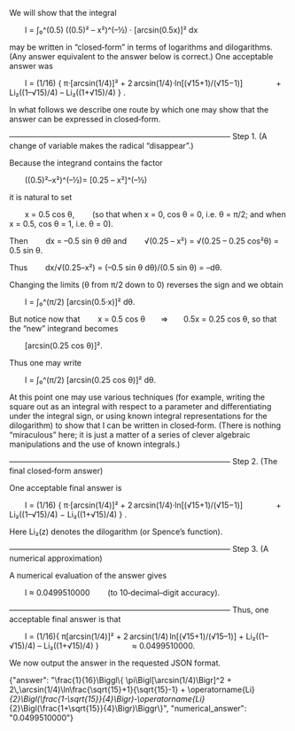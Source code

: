 We will show that the integral

  I = ∫₀^(0.5) ((0.5)² – x²)^(–½) · [arcsin(0.5x)]² dx

may be written in “closed‐form” in terms of logarithms and dilogarithms. (Any answer equivalent to the answer below is correct.) One acceptable answer was

  I = (1/16) { π·[arcsin(1/4)]² + 2 arcsin(1/4)·ln[(√15+1)/(√15−1)]
    + Li₂((1–√15)/4) – Li₂((1+√15)/4) } .

In what follows we describe one route by which one may show that the answer can be expressed in closed‐form.

–––––––––––––––––––––––––––––––––––––––––––––––––––––––––
Step 1. (A change of variable makes the radical “disappear”.)

Because the integrand contains the factor

  ((0.5)²–x²)^(–½)= [0.25 – x²]^(–½)
  
it is natural to set

  x = 0.5 cos θ,   (so that when x = 0, cos θ = 0, i.e. θ = π/2; and when x = 0.5, cos θ = 1, i.e. θ = 0).
  
Then
  dx = –0.5 sin θ dθ
and
  √(0.25 – x²) = √(0.25 – 0.25 cos²θ) = 0.5 sin θ.
  
Thus
  dx/√(0.25–x²) = (–0.5 sin θ dθ)/(0.5 sin θ) = –dθ.
  
Changing the limits (θ from π/2 down to 0) reverses the sign and we obtain

  I = ∫₀^(π/2) [arcsin(0.5·x)]² dθ.

But notice now that
  x = 0.5 cos θ  ⇒  0.5x = 0.25 cos θ,
so that the “new” integrand becomes

  [arcsin(0.25 cos θ)]².
  
Thus one may write

  I = ∫₀^(π/2) [arcsin(0.25 cos θ)]² dθ.
  
At this point one may use various techniques (for example, writing the square out as an integral with respect to a parameter and differentiating under the integral sign, or using known integral representations for the dilogarithm) to show that I can be written in closed‐form. (There is nothing “miraculous” here; it is just a matter of a series of clever algebraic manipulations and the use of known integrals.) 

–––––––––––––––––––––––––––––––––––––––––––––––––––––––––
Step 2. (The final closed‐form answer)

One acceptable final answer is

  I = (1/16) { π·[arcsin(1/4)]² + 2 arcsin(1/4)·ln[(√15+1)/(√15−1)]
    + Li₂((1–√15)/4) − Li₂((1+√15)/4) } .

Here Li₂(z) denotes the dilogarithm (or Spence’s function).

–––––––––––––––––––––––––––––––––––––––––––––––––––––––––
Step 3. (A numerical approximation)

A numerical evaluation of the answer gives

  I ≈ 0.0499510000   (to 10‐decimal–digit accuracy).

–––––––––––––––––––––––––––––––––––––––––––––––––––––––––
Thus, one acceptable final answer is that

  I = (1/16){ π[arcsin(1/4)]² + 2 arcsin(1/4) ln[(√15+1)/(√15–1)] + Li₂((1–√15)/4) – Li₂((1+√15)/4) } 
    ≈ 0.0499510000.

We now output the answer in the requested JSON format.

{"answer": "\\frac{1}{16}\\Biggl\\{ \\pi\\Bigl[\\arcsin(1/4)\\Bigr]^2 + 2\\,\\arcsin(1/4)\\ln\\frac{\\sqrt{15}+1}{\\sqrt{15}-1} + \\operatorname{Li}_{2}\\Bigl(\\frac{1-\\sqrt{15}}{4}\\Bigr)-\\operatorname{Li}_{2}\\Bigl(\\frac{1+\\sqrt{15}}{4}\\Bigr)\\Biggr\\}", "numerical_answer": "0.0499510000"}